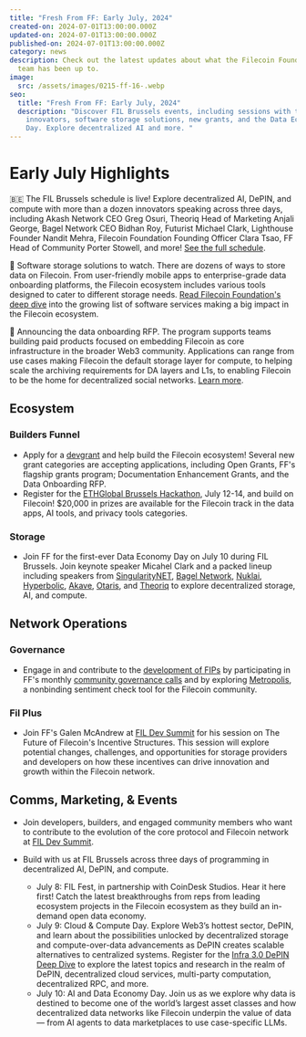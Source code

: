 ```yaml
---
title: "Fresh From FF: Early July, 2024"
created-on: 2024-07-01T13:00:00.000Z
updated-on: 2024-07-01T13:00:00.000Z
published-on: 2024-07-01T13:00:00.000Z
category: news
description: Check out the latest updates about what the Filecoin Foundation
  team has been up to.
image:
  src: /assets/images/0215-ff-16-.webp
seo:
  title: "Fresh From FF: Early July, 2024"
  description: "Discover FIL Brussels events, including sessions with top
    innovators, software storage solutions, new grants, and the Data Economy
    Day. Explore decentralized AI and more. "
---
```


# Early July Highlights

🇧🇪 The FIL Brussels schedule is live! Explore decentralized AI, DePIN, and compute with more than a dozen innovators speaking across three days, including Akash Network CEO Greg Osuri, Theoriq Head of Marketing Anjali George, Bagel Network CEO Bidhan Roy, Futurist Michael Clark, Lighthouse Founder Nandit Mehra, Filecoin Foundation Founding Officer Clara Tsao, FF Head of Community Porter Stowell, and more! [See the full schedule](https://www.fil-brussels.io/).

💾 Software storage solutions to watch. There are dozens of ways to store data on Filecoin. From user-friendly mobile apps to enterprise-grade data onboarding platforms, the Filecoin ecosystem includes various tools designed to cater to different storage needs. [Read Filecoin Foundation's deep dive](https://fil.org/blog/signal-spotlights-software-storage-solutions-built-on-filecoin-to-watch) into the growing list of software services making a big impact in the Filecoin ecosystem.

📣 Announcing the data onboarding RFP. The program supports teams building paid products focused on embedding Filecoin as core infrastructure in the broader Web3 community. Applications can range from use cases making Filecoin the default storage layer for compute, to helping scale the archiving requirements for DA layers and L1s, to enabling Filecoin to be the home for decentralized social networks. [Learn more](https://github.com/filecoin-project/devgrants/blob/master/Archive/Data-Onboarding.md).

## Ecosystem

### Builders Funnel

- Apply for a [devgrant](https://github.com/filecoin-project/devgrants/tree/master) and help build the Filecoin ecosystem! Several new grant categories are accepting applications, including Open Grants, FF's flagship grants program; Documentation Enhancement Grants, and the Data Onboarding RFP.
- Register for the [ETHGlobal Brussels Hackathon](https://ethglobal.com/events/brussels), July 12-14, and build on Filecoin! $20,000 in prizes are available for the Filecoin track in the data apps, AI tools, and privacy tools categories.

### Storage

- Join FF for the first-ever Data Economy Day on July 10 during FIL Brussels. Join keynote speaker Micahel Clark and a packed lineup including speakers from [SingularityNET](https://nl.linkedin.com/company/singularitynet?trk=public_post-text), [Bagel Network](https://www.linkedin.com/company/bagelnet?trk=public_post-text), [Nuklai](https://nl.linkedin.com/company/nuklai?trk=public_post-text), [Hyperbolic](https://www.linkedin.com/company/hyperbolic-labs?trk=public_post-text), [Akave](https://www.linkedin.com/company/akave?trk=public_post-text), [Otaris](https://www.linkedin.com/company/otaris?trk=public_post-text), and [Theoriq](https://www.linkedin.com/company/theoriqai?trk=public_post-text) to explore decentralized storage, AI, and compute.

## Network Operations

### Governance

- Engage in and contribute to the [development of FIPs](https://github.com/filecoin-project/FIPs/discussions) by participating in FF's monthly [community governance calls](https://calendar.google.com/calendar/embed?src=c_909343f97c15e8f23dda6e2612e62fcdee14bceabd8869abe4a52d793bf42b98%40group.calendar.google.com&ctz=America%2FToronto) and by exploring [Metropolis](https://metropolis.vote/dashboard), a nonbinding sentiment check tool for the Filecoin community.

### Fil Plus

- Join FF's Galen McAndrew at [FIL Dev Summit](https://www.fildev.io/) for his session on The Future of Filecoin's Incentive Structures. This session will explore potential changes, challenges, and opportunities for storage providers and developers on how these incentives can drive innovation and growth within the Filecoin network.

## Comms, Marketing, & Events

- Join developers, builders, and engaged community members who want to contribute to the evolution of the core protocol and Filecoin network at [FIL Dev Summit](https://www.fildev.io/FDS-4?utm_source=upload.fil.org&utm_medium=referral&utm_campaign=3-takeaways-from-the-filecoin-community-at-consensus).
- Build with us at FIL Brussels across three days of programming in decentralized AI, DePIN, and compute.

  - July 8: FIL Fest, in partnership with CoinDesk Studios. Hear it here first! Catch the latest breakthroughs from reps from leading ecosystem projects in the Filecoin ecosystem as they build an in-demand open data economy.
  - July 9: Cloud & Compute Day. Explore Web3’s hottest sector, DePIN, and learn about the possibilities unlocked by decentralized storage and compute-over-data advancements as DePIN creates scalable alternatives to centralized systems. Register for the [Infra 3.0 DePIN Deep Dive](https://lu.ma/cgi2nejb?utm_source=upload.fil.org&utm_medium=referral&utm_campaign=meet-the-companies-scaling-data-onboarding) to explore the latest topics and research in the realm of DePIN, decentralized cloud services, multi-party computation, decentralized RPC, and more.
  - July 10: AI and Data Economy Day. Join us as we explore why data is destined to become one of the world’s largest asset classes and how decentralized data networks like Filecoin underpin the value of data — from AI agents to data marketplaces to use case-specific LLMs.
